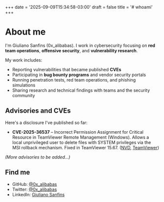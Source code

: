 +++
date = '2025-09-09T15:34:58-03:00'
draft = false
title = '# whoami'
+++

# About me

I'm Giuliano Sanfins (0x_alibabas). I work in cybersecurity focusing on **red team operations**, **offensive security**, and **vulnerability research**.

My work includes:

* Reporting vulnerabilities that became published **CVEs**
* Participating in **bug bounty programs** and vendor security portals
* Running penetration tests, red team operations, and phishing simulations
* Sharing research and technical findings with teams and the security community

## Advisories and CVEs

Here's a disclosure I've published so far:

* **CVE-2025-36537** – Incorrect Permission Assignment for Critical Resource in TeamViewer Remote Management (Windows). Allows a local unprivileged user to delete files with SYSTEM privileges via the MSI rollback mechanism. Fixed in TeamViewer 15.67. ([NVD][1], [TeamViewer][2])

*(More advisories to be added…)*

## Find me

* GitHub: [@0x_alibabas](https://github.com/0xalibabas)
* Twitter: [@0x_alibabas](https://x.com/0x_alibabas)
* LinkedIn: [Giuliano Sanfins](https://www.linkedin.com/in/giuliano-sanfins/)

[1]: https://nvd.nist.gov/vuln/detail/CVE-2025-36537 "CVE-2025-36537 Detail - NVD"
[2]: https://www.teamviewer.com/en-us/resources/trust-center/security-bulletins/tv-2025-1002/ "TV-2025-1002"
